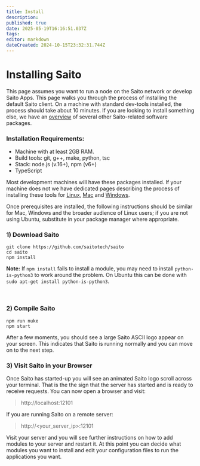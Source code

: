 ```yaml
---
title: Install
description: 
published: true
date: 2025-05-19T16:16:51.037Z
tags: 
editor: markdown
dateCreated: 2024-10-15T23:32:31.744Z
---
```


# Installing Saito

This page assumes you want to run a node on the Saito network or develop Saito Apps. This page walks you through the process of installing the default Saito client. On a machine with standard dev-tools installed, the process should take about 10 minutes. If you are looking to install something else, we have an [overview](/install/overview) of several other Saito-related software packages.

### Installation Requirements:

- Machine with at least 2GB RAM.
- Build tools: git, g++, make, python, tsc
- Stack: node.js (v.16+), npm (v6+)
- TypeScript

Most development machines will have these packages installed. If your machine does not we have dedicated pages describing the process of installing these tools for [Linux](/install/linux), [Mac](/install/mac) and [Windows](/install/windows).

Once prerequisites are installed, the following instructions should be similar for Mac, Windows and the broader audience of Linux users; if you are not using Ubuntu, substitute in your package manager where appropriate.

### 1) Download Saito

```
git clone https://github.com/saitotech/saito
cd saito
npm install
```

**Note:** If ```npm install``` fails to install a module, you may need to install `python-is-python3` to work around the problem. On Ubuntu this can be done with ```sudo apt-get install python-is-python3```.

<br />


### 2) Compile Saito

```
npm run nuke
npm start
```

After a few moments, you should see a large Saito ASCII logo appear on your screen. This indicates that Saito is running normally and you can move on to the next step.

### 3) Visit Saito in your Browser

Once Saito has started-up you will see an animated Saito logo scroll across your terminal. That is the the sign that the server has started and is ready to receive requests. You can now open a browser and visit:

> http://localhost:12101

If you are running Saito on a remote server: 

>http://<your_server_ip>:12101

Visit your server and you will see further instructions on how to add modules to your server and restart it. At this point you can decide what modules you want to install and edit your configuration files to run the applications you want.

